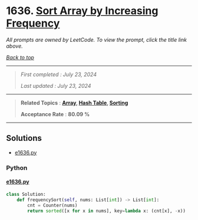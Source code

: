 # 1636. [Sort Array by Increasing Frequency](<https://leetcode.com/problems/sort-array-by-increasing-frequency>)

*All prompts are owned by LeetCode. To view the prompt, click the title link above.*

*[Back to top](<../README.md>)*

------

> *First completed : July 23, 2024*
>
> *Last updated : July 23, 2024*

------

> **Related Topics** : **[Array](<by_topic/Array.md>), [Hash Table](<by_topic/Hash Table.md>), [Sorting](<by_topic/Sorting.md>)**
>
> **Acceptance Rate** : **80.09 %**

------

## Solutions

- [e1636.py](<../my-submissions/e1636.py>)
### Python
#### [e1636.py](<../my-submissions/e1636.py>)
```Python
class Solution:
    def frequencySort(self, nums: List[int]) -> List[int]:
        cnt = Counter(nums)
        return sorted([x for x in nums], key=lambda x: (cnt[x], -x))
```

